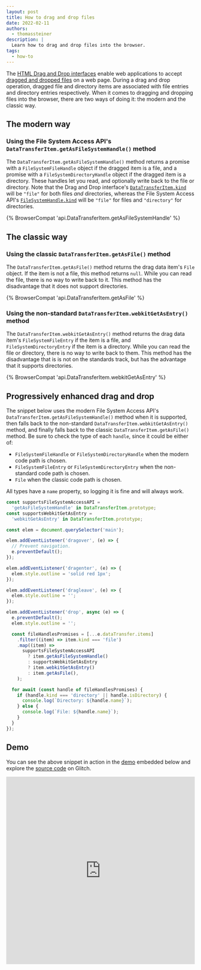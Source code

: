 ```yaml
---
layout: post
title: How to drag and drop files
date: 2022-02-11
authors:
  - thomassteiner
description: |
  Learn how to drag and drop files into the browser.
tags:
  - how-to
---
```


The
[HTML Drag and Drop interfaces](https://developer.mozilla.org/docs/Web/API/HTML_Drag_and_Drop_API)
enable web applications to accept
[dragged and dropped files](https://developer.mozilla.org/docs/Web/API/HTML_Drag_and_Drop_API/File_drag_and_drop)
on a web page. During a drag and drop operation, dragged file and directory items are associated
with file entries and directory entries respectively. When it comes to dragging and dropping files
into the browser, there are two ways of doing it: the modern and the classic way.

## The modern way

### Using the File System Access API's `DataTransferItem.getAsFileSystemHandle()` method

The `DataTransferItem.getAsFileSystemHandle()` method returns a promise with a
`FileSystemFileHandle` object if the dragged item is a file, and a promise with a
`FileSystemDirectoryHandle` object if the dragged item is a directory. These handles let you read,
and optionally write back to the file or directory. Note that the Drag and Drop interface's
[`DataTransferItem.kind`](https://developer.mozilla.org/docs/Web/API/DataTransferItem/kind) will be
`"file"` for both files _and_ directories, whereas the File System Access API's
[`FileSystemHandle.kind`](https://wicg.github.io/file-system-access/#dom-filesystemhandle-kind) will
be `"file"` for files and `"directory"` for directories.

{% BrowserCompat 'api.DataTransferItem.getAsFileSystemHandle' %}

## The classic way

### Using the classic `DataTransferItem.getAsFile()` method

The `DataTransferItem.getAsFile()` method returns the drag data item's `File` object. If the item is
not a file, this method returns `null`. While you can read the file, there is no way to write back
to it. This method has the disadvantage that it does not support directories.

{% BrowserCompat 'api.DataTransferItem.getAsFile' %}

### Using the non-standard `DataTransferItem.webkitGetAsEntry()` method

The `DataTransferItem.webkitGetAsEntry()` method returns the drag data item's `FileSystemFileEntry`
if the item is a file, and `FileSystemDirectoryEntry` if the item is a directory. While you can read
the file or directory, there is no way to write back to them. This method has the disadvantage that
is is not on the standards track, but has the advantage that it supports directories.

{% BrowserCompat 'api.DataTransferItem.webkitGetAsEntry' %}

## Progressively enhanced drag and drop

The snippet below uses the modern File System Access API's
`DataTransferItem.getAsFileSystemHandle()` method when it is supported, then falls back to the
non-standard `DataTransferItem.webkitGetAsEntry()` method, and finally falls back to the classic
`DataTransferItem.getAsFile()` method. Be sure to check the type of each `handle`, since it could be
either of:

- `FileSystemFileHandle` or `FileSystemDirectoryHandle` when the modern code path is chosen.
- `FileSystemFileEntry` or `FileSystemDirectoryEntry` when the non-standard code path is chosen.
- `File` when the classic code path is chosen.

All types have a `name` property, so logging it is fine and will always work.

```js
const supportsFileSystemAccessAPI =
  'getAsFileSystemHandle' in DataTransferItem.prototype;
const supportsWebkitGetAsEntry =
  'webkitGetAsEntry' in DataTransferItem.prototype;

const elem = document.querySelector('main');

elem.addEventListener('dragover', (e) => {
  // Prevent navigation.
  e.preventDefault();
});

elem.addEventListener('dragenter', (e) => {
  elem.style.outline = 'solid red 1px';
});

elem.addEventListener('dragleave', (e) => {
  elem.style.outline = '';
});

elem.addEventListener('drop', async (e) => {
  e.preventDefault();
  elem.style.outline = '';

  const fileHandlesPromises = [...e.dataTransfer.items]
    .filter((item) => item.kind === 'file')
    .map((item) =>
      supportsFileSystemAccessAPI
        ? item.getAsFileSystemHandle()
        : supportsWebkitGetAsEntry
        ? item.webkitGetAsEntry()
        : item.getAsFile(),
    );

  for await (const handle of fileHandlesPromises) {
    if (handle.kind === 'directory' || handle.isDirectory) {
      console.log(`Directory: ${handle.name}`);
    } else {
      console.log(`File: ${handle.name}`);
    }
  }
});
```

## Demo

You can see the above snippet in action in the
[demo](https://how-to-series.glitch.me/drag-and-drop-files.html) embedded below and explore
the [source code](https://glitch.com/edit/#!/how-to-series?path=drag-and-drop-files.js) on
Glitch.

<div class="glitch-embed-wrap" style="height: 500px; width: 100%;">
  <iframe
    src="https://how-to-series.glitch.me/drag-and-drop-files.html"
    style="height: 100%; width: 100%; border: 0;"
  >
  </iframe>
</div>

